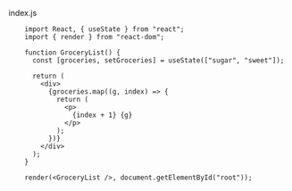 index.js

        import React, { useState } from "react";
        import { render } from "react-dom";

        function GroceryList() {
          const [groceries, setGroceries] = useState(["sugar", "sweet"]);

          return (
            <div>
              {groceries.map((g, index) => {
                return (
                  <p>
                    {index + 1} {g}
                  </p>
                );
              })}
            </div>
          );
        }

        render(<GroceryList />, document.getElementById("root"));
